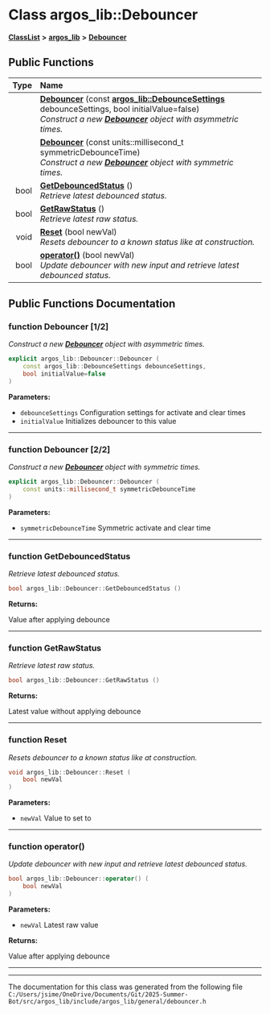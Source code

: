 

# Class argos\_lib::Debouncer



[**ClassList**](annotated.md) **>** [**argos\_lib**](namespaceargos__lib.md) **>** [**Debouncer**](classargos__lib_1_1_debouncer.md)










































## Public Functions

| Type | Name |
| ---: | :--- |
|   | [**Debouncer**](#function-debouncer-12) (const [**argos\_lib::DebounceSettings**](structargos__lib_1_1_debounce_settings.md) debounceSettings, bool initialValue=false) <br>_Construct a new_ [_**Debouncer**_](classargos__lib_1_1_debouncer.md) _object with asymmetric times._ |
|   | [**Debouncer**](#function-debouncer-22) (const units::millisecond\_t symmetricDebounceTime) <br>_Construct a new_ [_**Debouncer**_](classargos__lib_1_1_debouncer.md) _object with symmetric times._ |
|  bool | [**GetDebouncedStatus**](#function-getdebouncedstatus) () <br>_Retrieve latest debounced status._  |
|  bool | [**GetRawStatus**](#function-getrawstatus) () <br>_Retrieve latest raw status._  |
|  void | [**Reset**](#function-reset) (bool newVal) <br>_Resets debouncer to a known status like at construction._  |
|  bool | [**operator()**](#function-operator()) (bool newVal) <br>_Update debouncer with new input and retrieve latest debounced status._  |




























## Public Functions Documentation




### function Debouncer [1/2]

_Construct a new_ [_**Debouncer**_](classargos__lib_1_1_debouncer.md) _object with asymmetric times._
```C++
explicit argos_lib::Debouncer::Debouncer (
    const argos_lib::DebounceSettings debounceSettings,
    bool initialValue=false
) 
```





**Parameters:**


* `debounceSettings` Configuration settings for activate and clear times 
* `initialValue` Initializes debouncer to this value 




        

<hr>



### function Debouncer [2/2]

_Construct a new_ [_**Debouncer**_](classargos__lib_1_1_debouncer.md) _object with symmetric times._
```C++
explicit argos_lib::Debouncer::Debouncer (
    const units::millisecond_t symmetricDebounceTime
) 
```





**Parameters:**


* `symmetricDebounceTime` Symmetric activate and clear time 




        

<hr>



### function GetDebouncedStatus 

_Retrieve latest debounced status._ 
```C++
bool argos_lib::Debouncer::GetDebouncedStatus () 
```





**Returns:**

Value after applying debounce 





        

<hr>



### function GetRawStatus 

_Retrieve latest raw status._ 
```C++
bool argos_lib::Debouncer::GetRawStatus () 
```





**Returns:**

Latest value without applying debounce 





        

<hr>



### function Reset 

_Resets debouncer to a known status like at construction._ 
```C++
void argos_lib::Debouncer::Reset (
    bool newVal
) 
```





**Parameters:**


* `newVal` Value to set to 




        

<hr>



### function operator() 

_Update debouncer with new input and retrieve latest debounced status._ 
```C++
bool argos_lib::Debouncer::operator() (
    bool newVal
) 
```





**Parameters:**


* `newVal` Latest raw value 



**Returns:**

Value after applying debounce 





        

<hr>

------------------------------
The documentation for this class was generated from the following file `C:/Users/jsime/OneDrive/Documents/Git/2025-Summer-Bot/src/argos_lib/include/argos_lib/general/debouncer.h`

